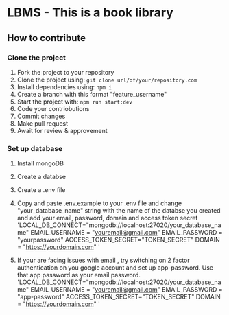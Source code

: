 # LBMS - This is a book library

## How to contribute

### Clone the project

1. Fork the project to your repository
2. Clone the project using: `git clone url/of/your/repository.com`
3. Install dependencies using: `npm i`
4. Create a branch with this format "feature_username"
5. Start the project with: `npm run start:dev`
6. Code your contriobutions
7. Commit changes
8. Make pull request
9. Await for review & approvement

### Set up database

1. Install mongoDB
2. Create a databse
3. Create a .env file
4. Copy and paste .env.example to your .env file and change "your_database_name" string with the name of the databse you created and add your email, password, domain and access token secret
   'LOCAL_DB_CONNECT="mongodb://localhost:27020/your_database_name"
   EMAIL_USERNAME = "youremail@gmail.com"
   EMAIL_PASSWORD = "yourpassword"
   ACCESS_TOKEN_SECRET="TOKEN_SECRET"
   DOMAIN = "https://yourdomain.com" '
   
 5. If your are facing issues with email , try switching on 2 factor authentication on you google account and set up app-password. Use that app password as your email password.
 'LOCAL_DB_CONNECT="mongodb://localhost:27020/your_database_name"
   EMAIL_USERNAME = "youremail@gmail.com"
   EMAIL_PASSWORD = "app-password"
   ACCESS_TOKEN_SECRET="TOKEN_SECRET"
   DOMAIN = "https://yourdomain.com" '
